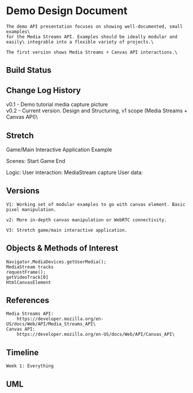 # Demo Design Document

    The demo API presentation focuses on showing well-documented, small examples\
    for the Media Streams API. Examples should be ideally modular and easily\ integrable into a flexible variety of projects.\

    The first version shows Media Streams + Canvas API interactions.\

## Build Status

## Change Log History

v0.1 - Demo tutorial media capture picture\
v0.2 - Current version. Design and Structuring, v1 scope (Media Streams + Canvas API)\

## Stretch

Game/Main Interactive Application Example

Scenes:
    Start Game
    End

Logic:
    User interaction: MediaStream capture
    User data:

## Versions

    V1: Working set of modular examples to go with canvas element. Basic
    pixel manipulation.

    v2: More in-depth canvas manipulation or WebRTC connectivity.

    V3: Stretch game/main interactive application.

## Objects & Methods of Interest

    Navigator.MediaDevices.getUserMedia();
    MediaStream tracks
    requestFrame();
    getVideoTrack[0]
    HtmlCanvasElement

## References

    Media Streams API:
        https://developer.mozilla.org/en-US/docs/Web/API/Media_Streams_API\
    Canvas API:
        https://developer.mozilla.org/en-US/docs/Web/API/Canvas_API\

## Timeline

    Week 1: Everything

## UML
